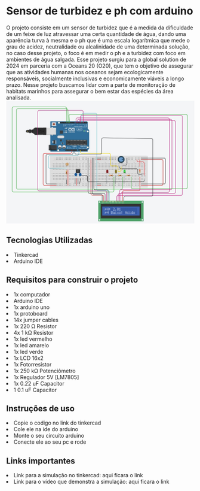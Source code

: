 # Sensor de turbidez e ph com arduino
 O projeto consiste em um sensor de turbidez que é a medida da dificuldade de um feixe de luz atravessar uma certa quantidade de água, dando uma aparência turva à mesma e o ph que é uma escala logarítmica que mede o grau de acidez, neutralidade ou alcalinidade de uma determinada solução, no caso desse projeto, o foco é em medir o ph e a turbidez com foco em ambientes de água salgada.
  Esse projeto surgiu para a global solution de 2024 em parceria com a Oceans 20 (O20), que tem o objetivo de assegurar que as atividades humanas nos oceanos sejam ecologicamente responsáveis, socialmente inclusivas e economicamente viáveis a longo prazo. Nesse projeto buscamos lidar com a parte de monitoração de habitats marinhos para assegurar o bem estar das espécies da área analisada.
![arduino](foto_p_readme.jpg)

<h2>Tecnologias Utilizadas</h2>
<li> Tinkercad
<li> Arduino IDE

<h2>Requisitos para construir o projeto</h2>
<li> 1x computador
<li> Arduino IDE
<li> 1x arduino uno
<li> 1x protoboard
<li> 14x jumper cables
<li> 1x 220 Ω Resistor
<li> 4x	1 kΩ Resistor
<li> 1x led vermelho
<li> 1x led amarelo 
<li> 1x led verde
<li> 1x	LCD 16x2
<li> 1x	Fotorresistor
<li> 1x	250 kΩ Potenciômetro
<li> 1x	Regulador 5V [LM7805]
<li> 1x	0.22 uF Capacitor
<li> 1	0.1 uF Capacitor

<h2>Instruções de uso</h2>
<li> Copie o codigo no link do tinkercad
<li> Cole ele na ide do arduino
<li> Monte o seu circuito arduino
<li> Conecte ele ao seu pc e rode

<h2>Links importantes</h2>
<li> Link para a simulação no tinkercad: aqui ficara o link
<li> Link para o vídeo que demonstra a simulação: aqui ficara o link

